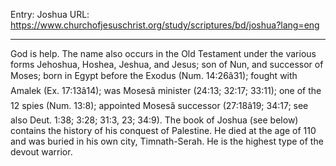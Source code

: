 Entry: Joshua
URL: https://www.churchofjesuschrist.org/study/scriptures/bd/joshua?lang=eng

---

God is help. The name also occurs in the Old Testament under the various forms Jehoshua, Hoshea, Jeshua, and Jesus; son of Nun, and successor of Moses; born in Egypt before the Exodus (Num. 14:26â31); fought with Amalek (Ex. 17:13â14); was Mosesâ minister (24:13; 32:17; 33:11); one of the 12 spies (Num. 13:8); appointed Mosesâ successor (27:18â19; 34:17; see also Deut. 1:38; 3:28; 31:3, 23; 34:9). The book of Joshua (see below) contains the history of his conquest of Palestine. He died at the age of 110 and was buried in his own city, Timnath-Serah. He is the highest type of the devout warrior.
